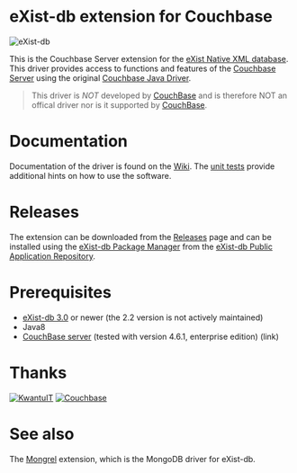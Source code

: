 # eXist-db extension for Couchbase

![eXist-db](http://exist-db.org/exist/apps/homepage/resources/img/existdb.gif)

This is the Couchbase Server extension for the [eXist Native XML database](http://www.exist-db.org). This driver provides access to functions and features of the [Couchbase Server](http://www.couchbase.com) using the original [Couchbase Java Driver](https://github.com/couchbase/couchbase-java-client).

> This driver is *NOT* developed by [CouchBase](https://www.couchbase.com) and is therefore NOT an offical driver nor is it supported by [CouchBase](https://www.couchbase.com).


# Documentation 

Documentation of the driver is found on the [Wiki](../../wiki). The [unit tests](../../tree/master/java/test/src/org/exist/couchbase/test/xquery) provide additional hints on how to use the software.

# Releases

The extension can be downloaded from the [Releases](../../releases) page and can be installed using the [eXist-db Package Manager](http://www.exist-db.org/exist/apps/doc/dashboard.xml) from the [eXist-db Public Application Repository](http://exist-db.org/exist/apps/public-repo/index.html).

# Prerequisites

- [eXist-db 3.0](http://www.exist-db.org) or newer (the 2.2 version is not actively maintained)
- Java8
- [CouchBase server](https://www.couchbase.com/downloads) (tested with version 4.6.1, enterprise edition) (link)


# Thanks

[![KwantuIT](http://static1.squarespace.com/static/5555daace4b0bd68287c4b64/t/5555de47e4b009369bb56958/1436367788205/?format=150w)](http://kwantu.net)  [![Couchbase](https://upload.wikimedia.org/wikipedia/en/thumb/5/52/CouchbaseLogo.svg/320px-CouchbaseLogo.svg.png)](https://www.couchbase.com)

# See also

The [Mongrel](https://github.com/weXsol/Mongrel) extension, which is the MongoDB driver for eXist-db.

